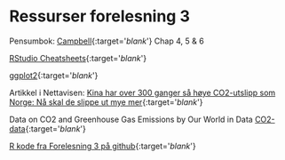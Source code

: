 # Ressurser forelesning 3

Pensumbok: [Campbell](https://uit.instructure.com/files/1421071/download?download_frd=1){:target='_blank_'} Chap 4, 5 & 6

[RStudio Cheatsheets](https://www.rstudio.com/resources/cheatsheets/){:target='_blank_'}

[ggplot2](https://ggplot2.tidyverse.org/index.html){:target='_blank_'}

Artikkel i Nettavisen: [Kina har over 300 ganger så høye CO2-utslipp som Norge: Nå skal de slippe ut mye mer](https://www.nettavisen.no/okonomi/kina-har-over-300-ganger-sa-hoye-co2-utslipp-som-norge-na-skal-de-slippe-ut-mye-mer/s/12-95-3424169652){:target='_blank_'}

Data on CO2 and Greenhouse Gas Emissions by Our World in Data [CO2-data](https://ourworldindata.org/co2-and-other-greenhouse-gas-emissions){:target='_blank_'}

[R kode fra Forelesning 3 på github](https://github.com/uit-sok-1004-h21/uit-sok-1004-h21.github.io/blob/main/R_kode_CO2_part2.R){:target='_blank_'}

